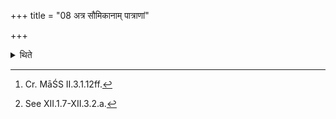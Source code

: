 +++
title = "08 अत्र सौमिकानाम् पात्राणां"

+++

<details><summary>थिते</summary>

8. According to the opinion of some[^1] (ritualists) the ritual of placing of the utensils of Soma-sacrifice[^2] (should be done) at this stage.  

[^1]: Cr. MāŚS II.3.1.12ff.  

[^2]: See XII.1.7-XII.3.2.a.  
</details>
